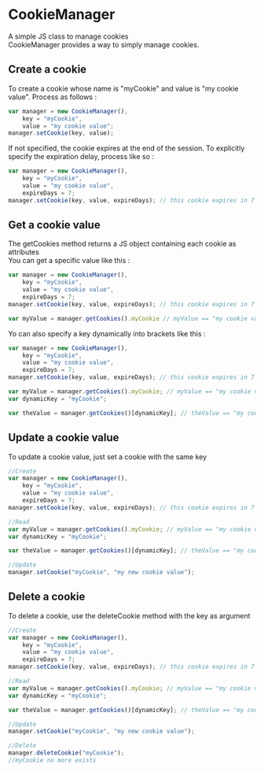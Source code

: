 # CookieManager
A simple JS class to manage cookies\
CookieManager provides a way to simply manage cookies.

## Create a cookie
To create a cookie whose name is "myCookie" and value is "my cookie value". Process as follows :

```javascript
var manager = new CookieManager(),
    key = "myCookie",
    value = "my cookie value";
manager.setCookie(key, value);
```
If not specified, the cookie expires at the end of the session.
To explicitly specify the expiration delay, process like so :

```javascript
var manager = new CookieManager(),
    key = "myCookie",
    value = "my cookie value",
    expireDays = 7;
manager.setCookie(key, value, expireDays); // this cookie expires in 7 days
```

## Get a cookie value
The getCookies method returns a JS object containing each cookie as attributes\
You can get a specific value like this :

```javascript
var manager = new CookieManager(),
    key = "myCookie",
    value = "my cookie value",
    expireDays = 7;
manager.setCookie(key, value, expireDays); // this cookie expires in 7 days

var myValue = manager.getCookies().myCookie // myValue == "my cookie value"
```
Yo can also specify a key dynamically into brackets like this :

```javascript
var manager = new CookieManager(),
    key = "myCookie",
    value = "my cookie value",
    expireDays = 7;
manager.setCookie(key, value, expireDays); // this cookie expires in 7 days

var myValue = manager.getCookies().myCookie; // myValue == "my cookie value"
var dynamicKey = "myCookie";

var theValue = manager.getCookies()[dynamicKey]; // theValue == "my cookie value"
```

## Update a cookie value
To update a cookie value, just set a cookie with the same key

```javascript
//Create
var manager = new CookieManager(),
    key = "myCookie",
    value = "my cookie value",
    expireDays = 7;
manager.setCookie(key, value, expireDays); // this cookie expires in 7 days

//Read
var myValue = manager.getCookies().myCookie; // myValue == "my cookie value"
var dynamicKey = "myCookie";

var theValue = manager.getCookies()[dynamicKey]; // theValue == "my cookie value"

//Update
manager.setCookie("myCookie", "my new cookie value");
```

## Delete a cookie
To delete a cookie, use the deleteCookie method with the key as argument

```javascript
//Create
var manager = new CookieManager(),
    key = "myCookie",
    value = "my cookie value",
    expireDays = 7;
manager.setCookie(key, value, expireDays); // this cookie expires in 7 days

//Read
var myValue = manager.getCookies().myCookie; // myValue == "my cookie value"
var dynamicKey = "myCookie";

var theValue = manager.getCookies()[dynamicKey]; // theValue == "my cookie value"

//Update
manager.setCookie("myCookie", "my new cookie value");

//Delete
manager.deleteCookie("myCookie");
//myCookie no more exists
```
